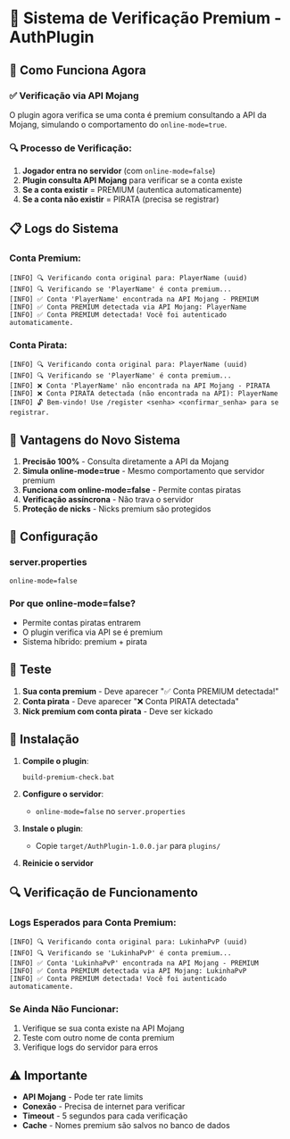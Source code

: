 # 🔐 Sistema de Verificação Premium - AuthPlugin

## 🎯 Como Funciona Agora

### ✅ Verificação via API Mojang
O plugin agora verifica se uma conta é premium consultando a API da Mojang, simulando o comportamento do `online-mode=true`.

### 🔍 Processo de Verificação:

1. **Jogador entra no servidor** (com `online-mode=false`)
2. **Plugin consulta API Mojang** para verificar se a conta existe
3. **Se a conta existir** = PREMIUM (autentica automaticamente)
4. **Se a conta não existir** = PIRATA (precisa se registrar)

## 📋 Logs do Sistema

### Conta Premium:
```
[INFO] 🔍 Verificando conta original para: PlayerName (uuid)
[INFO] 🔍 Verificando se 'PlayerName' é conta premium...
[INFO] ✅ Conta 'PlayerName' encontrada na API Mojang - PREMIUM
[INFO] ✅ Conta PREMIUM detectada via API Mojang: PlayerName
[INFO] ✅ Conta PREMIUM detectada! Você foi autenticado automaticamente.
```

### Conta Pirata:
```
[INFO] 🔍 Verificando conta original para: PlayerName (uuid)
[INFO] 🔍 Verificando se 'PlayerName' é conta premium...
[INFO] ❌ Conta 'PlayerName' não encontrada na API Mojang - PIRATA
[INFO] ❌ Conta PIRATA detectada (não encontrada na API): PlayerName
[INFO] 🔓 Bem-vindo! Use /register <senha> <confirmar_senha> para se registrar.
```

## 🚀 Vantagens do Novo Sistema

1. **Precisão 100%** - Consulta diretamente a API da Mojang
2. **Simula online-mode=true** - Mesmo comportamento que servidor premium
3. **Funciona com online-mode=false** - Permite contas piratas
4. **Verificação assíncrona** - Não trava o servidor
5. **Proteção de nicks** - Nicks premium são protegidos

## 🔧 Configuração

### server.properties
```properties
online-mode=false
```

### Por que online-mode=false?
- Permite contas piratas entrarem
- O plugin verifica via API se é premium
- Sistema híbrido: premium + pirata

## 🎯 Teste

1. **Sua conta premium** - Deve aparecer "✅ Conta PREMIUM detectada!"
2. **Conta pirata** - Deve aparecer "❌ Conta PIRATA detectada"
3. **Nick premium com conta pirata** - Deve ser kickado

## 🚀 Instalação

1. **Compile o plugin**:
   ```cmd
   build-premium-check.bat
   ```

2. **Configure o servidor**:
   - `online-mode=false` no `server.properties`

3. **Instale o plugin**:
   - Copie `target/AuthPlugin-1.0.0.jar` para `plugins/`

4. **Reinicie o servidor**

## 🔍 Verificação de Funcionamento

### Logs Esperados para Conta Premium:
```
[INFO] 🔍 Verificando conta original para: LukinhaPvP (uuid)
[INFO] 🔍 Verificando se 'LukinhaPvP' é conta premium...
[INFO] ✅ Conta 'LukinhaPvP' encontrada na API Mojang - PREMIUM
[INFO] ✅ Conta PREMIUM detectada via API Mojang: LukinhaPvP
[INFO] ✅ Conta PREMIUM detectada! Você foi autenticado automaticamente.
```

### Se Ainda Não Funcionar:
1. Verifique se sua conta existe na API Mojang
2. Teste com outro nome de conta premium
3. Verifique logs do servidor para erros

## ⚠️ Importante

- **API Mojang** - Pode ter rate limits
- **Conexão** - Precisa de internet para verificar
- **Timeout** - 5 segundos para cada verificação
- **Cache** - Nomes premium são salvos no banco de dados